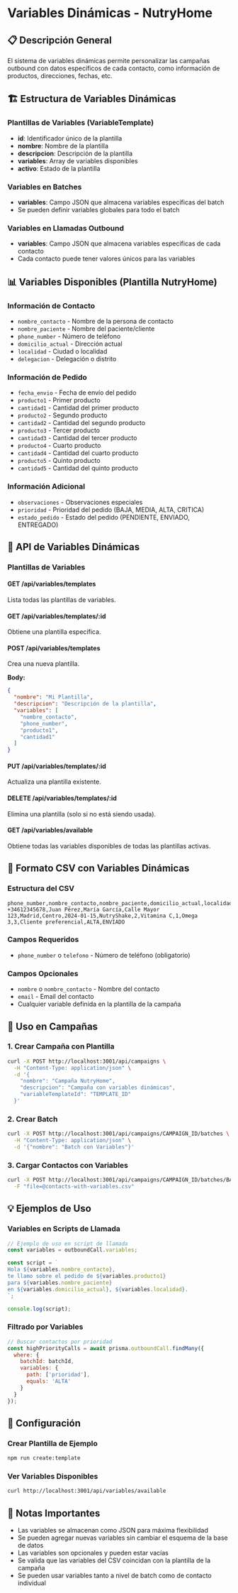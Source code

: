 # Variables Dinámicas - NutryHome

## 📋 Descripción General

El sistema de variables dinámicas permite personalizar las campañas outbound con datos específicos de cada contacto, como información de productos, direcciones, fechas, etc.

## 🏗️ Estructura de Variables Dinámicas

### Plantillas de Variables (VariableTemplate)
- **id**: Identificador único de la plantilla
- **nombre**: Nombre de la plantilla
- **descripcion**: Descripción de la plantilla
- **variables**: Array de variables disponibles
- **activo**: Estado de la plantilla

### Variables en Batches
- **variables**: Campo JSON que almacena variables específicas del batch
- Se pueden definir variables globales para todo el batch

### Variables en Llamadas Outbound
- **variables**: Campo JSON que almacena variables específicas de cada contacto
- Cada contacto puede tener valores únicos para las variables

## 📊 Variables Disponibles (Plantilla NutryHome)

### Información de Contacto
- `nombre_contacto` - Nombre de la persona de contacto
- `nombre_paciente` - Nombre del paciente/cliente
- `phone_number` - Número de teléfono
- `domicilio_actual` - Dirección actual
- `localidad` - Ciudad o localidad
- `delegacion` - Delegación o distrito

### Información de Pedido
- `fecha_envio` - Fecha de envío del pedido
- `producto1` - Primer producto
- `cantidad1` - Cantidad del primer producto
- `producto2` - Segundo producto
- `cantidad2` - Cantidad del segundo producto
- `producto3` - Tercer producto
- `cantidad3` - Cantidad del tercer producto
- `producto4` - Cuarto producto
- `cantidad4` - Cantidad del cuarto producto
- `producto5` - Quinto producto
- `cantidad5` - Cantidad del quinto producto

### Información Adicional
- `observaciones` - Observaciones especiales
- `prioridad` - Prioridad del pedido (BAJA, MEDIA, ALTA, CRITICA)
- `estado_pedido` - Estado del pedido (PENDIENTE, ENVIADO, ENTREGADO)

## 🔗 API de Variables Dinámicas

### Plantillas de Variables

#### GET /api/variables/templates
Lista todas las plantillas de variables.

#### GET /api/variables/templates/:id
Obtiene una plantilla específica.

#### POST /api/variables/templates
Crea una nueva plantilla.

**Body:**
```json
{
  "nombre": "Mi Plantilla",
  "descripcion": "Descripción de la plantilla",
  "variables": [
    "nombre_contacto",
    "phone_number",
    "producto1",
    "cantidad1"
  ]
}
```

#### PUT /api/variables/templates/:id
Actualiza una plantilla existente.

#### DELETE /api/variables/templates/:id
Elimina una plantilla (solo si no está siendo usada).

#### GET /api/variables/available
Obtiene todas las variables disponibles de todas las plantillas activas.

## 📁 Formato CSV con Variables Dinámicas

### Estructura del CSV
```csv
phone_number,nombre_contacto,nombre_paciente,domicilio_actual,localidad,delegacion,fecha_envio,producto1,cantidad1,producto2,cantidad2,producto3,cantidad3,observaciones,prioridad,estado_pedido
+34612345678,Juan Pérez,María García,Calle Mayor 123,Madrid,Centro,2024-01-15,NutryShake,2,Vitamina C,1,Omega 3,3,Cliente preferencial,ALTA,ENVIADO
```

### Campos Requeridos
- `phone_number` o `telefono` - Número de teléfono (obligatorio)

### Campos Opcionales
- `nombre` o `nombre_contacto` - Nombre del contacto
- `email` - Email del contacto
- Cualquier variable definida en la plantilla de la campaña

## 🚀 Uso en Campañas

### 1. Crear Campaña con Plantilla
```bash
curl -X POST http://localhost:3001/api/campaigns \
  -H "Content-Type: application/json" \
  -d '{
    "nombre": "Campaña NutryHome",
    "descripcion": "Campaña con variables dinámicas",
    "variableTemplateId": "TEMPLATE_ID"
  }'
```

### 2. Crear Batch
```bash
curl -X POST http://localhost:3001/api/campaigns/CAMPAIGN_ID/batches \
  -H "Content-Type: application/json" \
  -d '{"nombre": "Batch con Variables"}'
```

### 3. Cargar Contactos con Variables
```bash
curl -X POST http://localhost:3001/api/campaigns/CAMPAIGN_ID/batches/BATCH_ID/upload \
  -F "file=@contacts-with-variables.csv"
```

## 💡 Ejemplos de Uso

### Variables en Scripts de Llamada
```javascript
// Ejemplo de uso en script de llamada
const variables = outboundCall.variables;

const script = `
Hola ${variables.nombre_contacto}, 
te llamo sobre el pedido de ${variables.producto1} 
para ${variables.nombre_paciente} 
en ${variables.domicilio_actual}, ${variables.localidad}.
`;

console.log(script);
```

### Filtrado por Variables
```javascript
// Buscar contactos por prioridad
const highPriorityCalls = await prisma.outboundCall.findMany({
  where: {
    batchId: batchId,
    variables: {
      path: ['prioridad'],
      equals: 'ALTA'
    }
  }
});
```

## 🔧 Configuración

### Crear Plantilla de Ejemplo
```bash
npm run create:template
```

### Ver Variables Disponibles
```bash
curl http://localhost:3001/api/variables/available
```

## 📝 Notas Importantes

- Las variables se almacenan como JSON para máxima flexibilidad
- Se pueden agregar nuevas variables sin cambiar el esquema de la base de datos
- Las variables son opcionales y pueden estar vacías
- Se valida que las variables del CSV coincidan con la plantilla de la campaña
- Se pueden usar variables tanto a nivel de batch como de contacto individual 